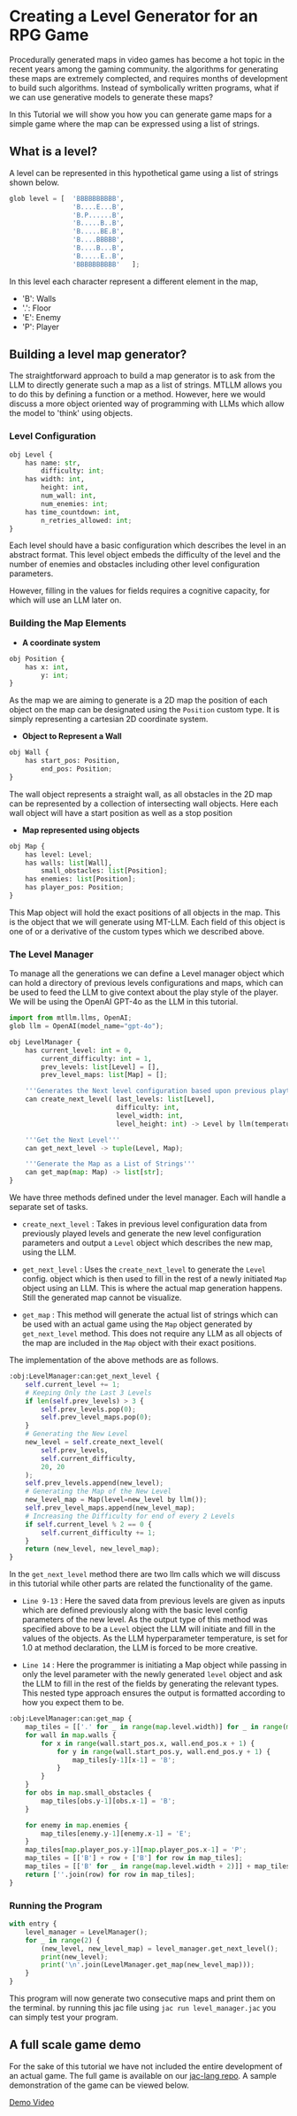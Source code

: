 # Creating a Level Generator for an RPG Game

Procedurally generated maps in video games has become a hot topic in the recent years among the gaming community. the algorithms for generating these maps are extremely complected, and requires months of development to build such algorithms. Instead of symbolically written programs, what if we can use generative models to generate these maps?

In this Tutorial we will show you how you can generate game maps for a simple game where the map can be expressed using a list of strings.

## What is a level?

A level can be represented in this hypothetical game using a list of strings shown below.

```python
glob level = [  'BBBBBBBBBB',
                'B....E...B',
                'B.P......B',
                'B.....B..B',
                'B.....BE.B',
                'B....BBBBB',
                'B....B...B',
                'B.....E..B',
                'BBBBBBBBBB'   ];
```

In this level each character represent a different element in the map,

- 'B': Walls
- '.': Floor
- 'E': Enemy
- 'P': Player

## Building a level map generator?

The straightforward approach to build a map generator is to ask from the LLM to directly generate such a map as a list of strings. MTLLM allows you to do this by defining a function or a method. However, here we would discuss a more object oriented way of programming with LLMs which allow the model to 'think' using objects.

### Level Configuration

```python | level_manager.jac
obj Level {
    has name: str,
        difficulty: int;
    has width: int,
        height: int,
        num_wall: int,
        num_enemies: int;
    has time_countdown: int,
        n_retries_allowed: int;
}
```

Each level should have a basic configuration which describes the level in an abstract format. This level object embeds the difficulty of the level and the number of enemies and obstacles including other level configuration parameters.

However, filling in the values for fields requires a cognitive capacity, for which will use an LLM later on.

### Building the Map Elements

- **A coordinate system**

```python | level_manager.jac
obj Position {
    has x: int,
        y: int;
}
```

As the map we are aiming to generate is a 2D map the position of each object on the map can be designated using the ```Position``` custom type. It is simply representing a cartesian 2D coordinate system.

- **Object to Represent a Wall**

```python | level_manager.jac
obj Wall {
    has start_pos: Position,
        end_pos: Position;
}
```

The wall object represents a straight wall, as all obstacles in the 2D map can be represented by a collection of intersecting wall objects. Here each wall object will have a start position as well as a stop position

- **Map represented using objects**

```python | level_manager.jac
obj Map {
    has level: Level;
    has walls: list[Wall],
        small_obstacles: list[Position];
    has enemies: list[Position];
    has player_pos: Position;
}
```

This Map object will hold the exact positions of all objects in the map. This is the object that we will generate using MT-LLM. Each field of this object is one of or a derivative of the custom types which we described above.

### The Level Manager

To manage all the generations we can define a Level manager object which can hold a directory of previous levels configurations and maps, which can be used to feed the LLM to give context about the play style of the player. We will be using the OpenAI GPT-4o as the LLM in this tutorial.

```python | level_manager.jac
import from mtllm.llms, OpenAI;
glob llm = OpenAI(model_name="gpt-4o");

obj LevelManager {
    has current_level: int = 0,
        current_difficulty: int = 1,
        prev_levels: list[Level] = [],
        prev_level_maps: list[Map] = [];

    '''Generates the Next level configuration based upon previous playthroughs'''
    can create_next_level( last_levels: list[Level],
                           difficulty: int,
                           level_width: int,
                           level_height: int) -> Level by llm(temperature=1.0);

    '''Get the Next Level'''
    can get_next_level -> tuple(Level, Map);

    '''Generate the Map as a List of Strings'''
    can get_map(map: Map) -> list[str];
}
```

We have three methods defined under the level manager. Each will handle a separate set of tasks.

- ```create_next_level``` : Takes in previous level configuration data from previously played levels and generate the new level configuration parameters and output a ```Level``` object which describes the new map, using the LLM.

- ```get_next_level``` : Uses the ```create_next_level``` to generate the ```Level``` config. object which is then used to fill in the rest of a newly initiated ```Map``` object using an LLM. This is where the actual map generation happens. Still the generated map cannot be visualize.

- ```get_map``` : This method will generate the actual list of strings which can be used with an actual game using the ```Map``` object generated by ```get_next_level``` method. This does not require any LLM as all objects of the map are included in the ```Map``` object with their exact positions.

The implementation of the above methods are as follows.

```python | level_manager.jac
:obj:LevelManager:can:get_next_level {
    self.current_level += 1;
    # Keeping Only the Last 3 Levels
    if len(self.prev_levels) > 3 {
        self.prev_levels.pop(0);
        self.prev_level_maps.pop(0);
    }
    # Generating the New Level
    new_level = self.create_next_level(
        self.prev_levels,
        self.current_difficulty,
        20, 20
    );
    self.prev_levels.append(new_level);
    # Generating the Map of the New Level
    new_level_map = Map(level=new_level by llm());
    self.prev_level_maps.append(new_level_map);
    # Increasing the Difficulty for end of every 2 Levels
    if self.current_level % 2 == 0 {
        self.current_difficulty += 1;
    }
    return (new_level, new_level_map);
}
```

In the ```get_next_level``` method there are two llm calls which we will discuss in this tutorial while other parts are related the functionality of the game.

- ```Line 9-13``` : Here the saved data from previous levels are given as inputs which are defined previously along with the basic level config parameters of the new level. As the output type of this method was specified above to be a ```Level``` object the LLM will initiate and fill in the values of the objects. As the LLM hyperparameter temperature, is set for 1.0 at method declaration, the LLM is forced to be more creative.

- ```Line 14``` : Here the programmer is initiating a Map object while passing in only the level parameter with the newly generated ```level``` object and ask the LLM to fill in the rest of the fields by generating the relevant types. This nested type approach ensures the output is formatted according to how you expect them to be.

```python | level_manager.jac
:obj:LevelManager:can:get_map {
    map_tiles = [['.' for _ in range(map.level.width)] for _ in range(map.level.height)];
    for wall in map.walls {
        for x in range(wall.start_pos.x, wall.end_pos.x + 1) {
            for y in range(wall.start_pos.y, wall.end_pos.y + 1) {
                map_tiles[y-1][x-1] = 'B';
            }
        }
    }
    for obs in map.small_obstacles {
        map_tiles[obs.y-1][obs.x-1] = 'B';
    }

    for enemy in map.enemies {
        map_tiles[enemy.y-1][enemy.x-1] = 'E';
    }
    map_tiles[map.player_pos.y-1][map.player_pos.x-1] = 'P';
    map_tiles = [['B'] + row + ['B'] for row in map_tiles];
    map_tiles = [['B' for _ in range(map.level.width + 2)]] + map_tiles + [['B' for _ in range(map.level.width + 2)]];
    return [''.join(row) for row in map_tiles];
}
```

### Running the Program

```python
with entry {
    level_manager = LevelManager();
    for _ in range(2) {
        (new_level, new_level_map) = level_manager.get_next_level();
        print(new_level);
        print('\n'.join(LevelManager.get_map(new_level_map)));
    }
}
```

This program will now generate two consecutive maps and print them on the terminal. by running this jac file using ```jac run level_manager.jac``` you can simply test your program.

## A full scale game demo

For the sake of this tutorial we have not included the entire development of an actual game. The full game is available on our [jac-lang repo](https://github.com/Jaseci-Labs/jaclang/tree/main/examples/rpg_game). A sample demonstration of the game can be viewed below.

[Demo Video](https://drive.google.com/file/d/1JXyWbmI6vJsjpNUnscRxdnK5vmo8312r/view?usp=sharing)